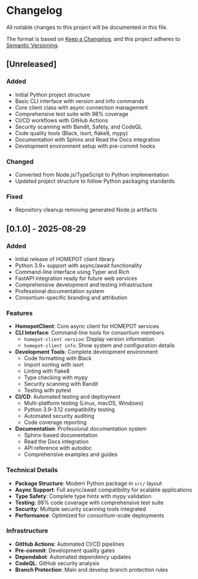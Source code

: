 # Changelog

All notable changes to this project will be documented in this file.

The format is based on [Keep a Changelog](https://keepachangelog.com/en/1.0.0/),
and this project adheres to [Semantic Versioning](https://semver.org/spec/v2.0.0.html).

## [Unreleased]

### Added
- Initial Python project structure
- Basic CLI interface with version and info commands
- Core client class with async connection management
- Comprehensive test suite with 98% coverage
- CI/CD workflows with GitHub Actions
- Security scanning with Bandit, Safety, and CodeQL
- Code quality tools (Black, isort, flake8, mypy)
- Documentation with Sphinx and Read the Docs integration
- Development environment setup with pre-commit hooks

### Changed
- Converted from Node.js/TypeScript to Python implementation
- Updated project structure to follow Python packaging standards

### Fixed
- Repository cleanup removing generated Node.js artifacts

## [0.1.0] - 2025-08-29

### Added
- Initial release of HOMEPOT client library
- Python 3.9+ support with async/await functionality
- Command-line interface using Typer and Rich
- FastAPI integration ready for future web services
- Comprehensive development and testing infrastructure
- Professional documentation system
- Consortium-specific branding and attribution

### Features
- **HomepotClient**: Core async client for HOMEPOT services
- **CLI Interface**: Command-line tools for consortium members
  - `homepot-client version`: Display version information
  - `homepot-client info`: Show system and configuration details
- **Development Tools**: Complete development environment
  - Code formatting with Black
  - Import sorting with isort
  - Linting with flake8
  - Type checking with mypy
  - Security scanning with Bandit
  - Testing with pytest
- **CI/CD**: Automated testing and deployment
  - Multi-platform testing (Linux, macOS, Windows)
  - Python 3.9-3.12 compatibility testing
  - Automated security auditing
  - Code coverage reporting
- **Documentation**: Professional documentation system
  - Sphinx-based documentation
  - Read the Docs integration
  - API reference with autodoc
  - Comprehensive examples and guides

### Technical Details
- **Package Structure**: Modern Python package in `src/` layout
- **Async Support**: Full async/await compatibility for scalable applications
- **Type Safety**: Complete type hints with mypy validation
- **Testing**: 98% code coverage with comprehensive test suite
- **Security**: Multiple security scanning tools integrated
- **Performance**: Optimized for consortium-scale deployments

### Infrastructure
- **GitHub Actions**: Automated CI/CD pipelines
- **Pre-commit**: Development quality gates
- **Dependabot**: Automated dependency updates
- **CodeQL**: GitHub security analysis
- **Branch Protection**: Main and develop branch protection rules

<!-- Links will be activated when repository is created
[Unreleased]: https://github.com/brunel-opensim/homepot-client/compare/v0.1.0...HEAD
[0.1.0]: https://github.com/brunel-opensim/homepot-client/releases/tag/v0.1.0
-->
